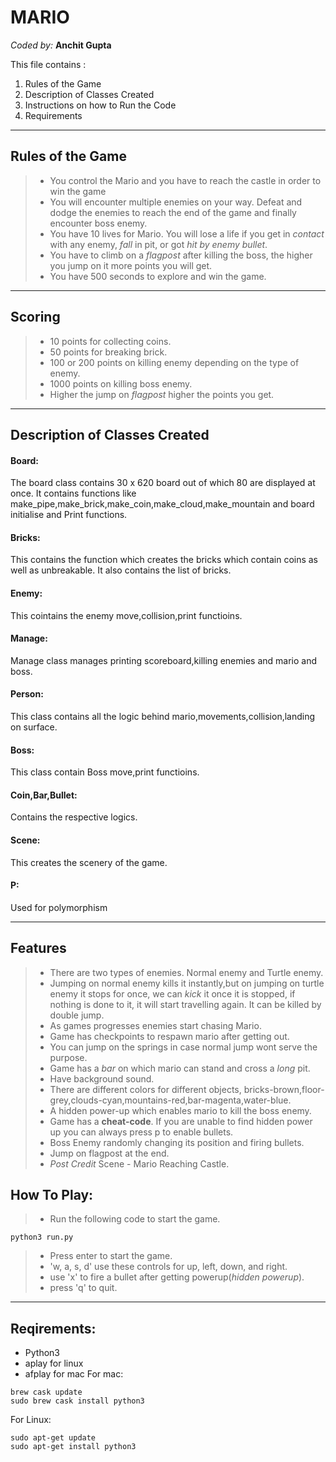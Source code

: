 MARIO
==============
*Coded by:*
**Anchit Gupta**

This file contains :
 1. Rules of the Game
 2. Description of Classes Created
 3. Instructions on how to Run the Code
 4. Requirements

 ----------

Rules of the Game
------------

> - You control the Mario and you have to reach the castle in order to win the game
> - You will encounter multiple enemies on your way. Defeat and dodge the enemies to reach the end of the game and finally encounter boss enemy. 
> - You have 10 lives for Mario. You will lose a life if you get in *contact* with any enemy, *fall* in pit, or got *hit by enemy bullet*.
> - You have to climb on a *flagpost* after killing the boss, the higher you jump on it more points you will get.
> - You have 500 seconds to explore and win the game.

----------------------

Scoring
------------

>- 10 points for collecting coins.
>- 50 points for breaking brick.
>- 100 or 200 points on killing enemy depending on the type of enemy.
>- 1000 points on killing boss enemy.
>- Higher the jump on *flagpost* higher the points you get.

------------------

Description of Classes Created
--------------------------------
#### Board:
The board class contains 30 x 620 board out of which 80 are displayed at once. It contains functions like make_pipe,make_brick,make_coin,make_cloud,make_mountain and board initialise and Print functions.

#### Bricks:
This contains the function which creates the bricks which contain coins as well as unbreakable. It also contains the list of bricks.

#### Enemy:
This cointains the enemy move,collision,print functioins.

#### Manage:
Manage class manages printing scoreboard,killing enemies and mario and boss.

#### Person:
This class contains all the logic behind mario,movements,collision,landing on surface.

#### Boss:
This class contain Boss move,print functioins.

#### Coin,Bar,Bullet:
Contains the respective logics.

#### Scene:
This creates the scenery of the game.

#### P:
Used for polymorphism

------------------------

Features
--------------------------
> - There are two types of enemies. Normal enemy and Turtle enemy.
> - Jumping on normal enemy kills it instantly,but on jumping on turtle enemy it stops for once, we can *kick* it once it is stopped, if nothing is done to it, it will start travelling again. It can be killed by double jump.
> - As games progresses enemies start chasing Mario.
> - Game has checkpoints to respawn mario after getting out.
> - You can jump on the springs in case normal jump wont serve the purpose.
> - Game has a *bar* on which mario can stand and cross a *long* pit.
> - Have background sound.
> - There are different colors for different objects, bricks-brown,floor-grey,clouds-cyan,mountains-red,bar-magenta,water-blue.
> - A hidden power-up which enables mario to kill the boss enemy.
> - Game has a **cheat-code**. If you  are unable to find hidden power up you can always press p to enable bullets.
> - Boss Enemy randomly changing its position and firing bullets. 
> - Jump on flagpost at the end.
> - *Post Credit* Scene - Mario Reaching Castle.

How To Play:
------------------------
> - Run the following code to start the game.
```
python3 run.py
```
> - Press enter to start the game.
> - 'w, a, s, d' use these controls for up, left, down, and right.
> - use 'x' to fire a bullet after getting powerup(*hidden powerup*).
> - press 'q' to quit.
----------------------------

Reqirements:
--------------------
- Python3
- aplay for linux
- afplay for mac
For mac:
```
brew cask update
sudo brew cask install python3
```
For Linux:
```
sudo apt-get update
sudo apt-get install python3
```
